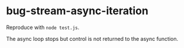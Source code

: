 # bug-stream-async-iteration

Reproduce with `node test.js`.

The async loop stops but control is not returned to the async function.
